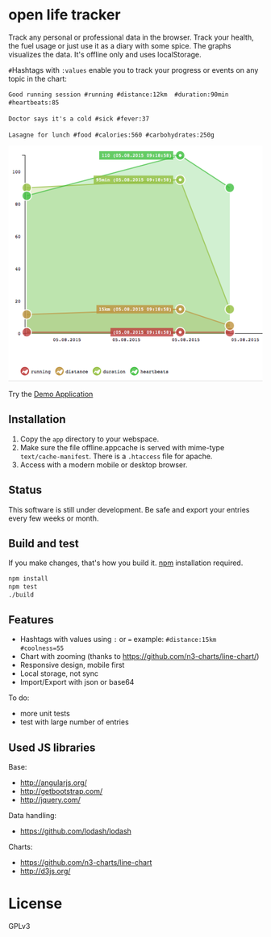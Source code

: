 open life tracker
=================
Track any personal or professional data in the browser. Track your health, the fuel usage or just use it as a diary with some spice. The graphs visualizes the data. It's offline only and uses localStorage. 

`#`Hashtags with `:values` enable you to track your progress or events on any topic in the chart: 

    Good running session #running #distance:12km  #duration:90min #heartbeats:85
    
    Doctor says it's a cold #sick #fever:37  

    Lasagne for lunch #food #calories:560 #carbohydrates:250g
![Demo Chart](doc-chart.png)

Try the [Demo Application](https://synox.github.io/open-life-tracker/app/)
## Installation
1. Copy the `app` directory to your webspace. 
2. Make sure the file offline.appcache is served with mime-type `text/cache-manifest`. There is a `.htaccess` file for apache.
3. Access with a modern mobile or desktop browser. 

## Status
This software is still under development. Be safe and export your entries every few weeks or month. 

## Build and test
If you make changes, that's how you build it. [npm](https://nodejs.org/download/) installation required.

    npm install
    npm test
    ./build

## Features
- Hashtags with values using `:` or `=` example: `#distance:15km #coolness=55`
- Chart with zooming (thanks to https://github.com/n3-charts/line-chart/)
- Responsive design, mobile first
- Local storage, not sync
- Import/Export with json or base64

To do: 
- more unit tests
- test with large number of entries
  
## Used JS libraries
Base:
 * http://angularjs.org/
 * http://getbootstrap.com/
 * http://jquery.com/
 
Data handling:
 * https://github.com/lodash/lodash

Charts:
 * https://github.com/n3-charts/line-chart
 * http://d3js.org/



# License

GPLv3